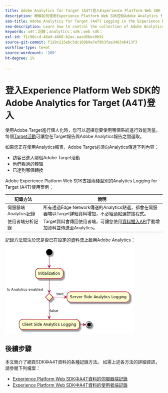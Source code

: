 ```yaml
---
title: Adobe Analytics for Target (A4T)登入Experience Platform Web SDK
description: 瞭解如何使用Experience Platform Web SDK控制Adobe Analytics for Target (A4T)資料的收集。
seo-title: Adobe Analytics for Target (A4T) Logging in the Experience Platform Web SDK
seo-description: Learn how to control the collection of Adobe Analytics for Target (A4T) data using the Experience Platform Web SDK.
keywords: a4t；記錄；analytics；sdk；web sdk；
exl-id: f1c90ccd-48a9-4668-b2ac-eacd5bec0b91
source-git-commit: f129c215ebc5dc169b9a7ef9b3faa3463ab413f3
workflow-type: tm+mt
source-wordcount: '269'
ht-degree: 1%

---
```


# 登入Experience Platform Web SDK的Adobe Analytics for Target (A4T)登入

使用Adobe Target進行個人化時，您可以選擇您要使用哪個系統進行效能測量。 每個[Target活動](https://experienceleague.adobe.com/docs/target/using/activities/target-activities-guide.html?lang=zh-Hant)可讓您在Target報告與Adobe Analytics報告之間選取。

如果您正在使用Analytics報表，Adobe Target必須向Analytics傳達下列內容：

* 訪客已進入哪個Adobe Target活動
* 他們看過的體驗
* 已達到哪個轉換

Adobe Experience Platform Web SDK支援兩種型別的Analytics Logging for Target (A4T)使用案例：

| 記錄方法 | 說明 |
| --- | --- |
| 伺服器端Analytics記錄 | 所有透過Edge Network傳送的Analytics點選，都會在伺服器端以Target詳細資料增加，不必經過點選拼接程式。 |
| 使用者端分析記錄 | Target資料會傳回使用者端，可讓您使用[資料插入API](https://experienceleague.adobe.com/docs/analytics/import/c-data-insertion-api.html?lang=zh-Hant)手動增加資料並傳送至Analytics。 |

記錄方法取決於您是否已在設定的[資料流](../../../../datastreams/overview.md)上啟用Adobe Analytics：

![正在記錄方法決定流程](../assets/analytics-logging.png)

## 後續步驟

本文簡介了網頁SDK中A4T資料的各種記錄方法。 如需上述各方法的詳細資訊，請參閱下列檔案：

* [Experience Platform Web SDK中A4T資料的伺服器端記錄](./server-side.md)
* [Experience Platform Web SDK中A4T資料的使用者端記錄](./client-side.md)
